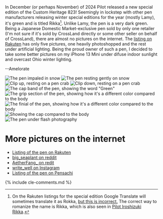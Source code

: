 In December (or perhaps November) of 2024 Pilot released a new special edition of the Custom Heritage 823!
Seemingly in lockstep with other pen manufacturers releasing winter special editions for the year (mostly Lamy), it's green and is titled Rikka[^1].
Unlike Lamy, the pen is a very dark green.
Being a Japanese Domestic Market-exclusive pen sold by only one retailer (I'm not sure if it's sold by CrossLand directly or some other seller on behalf of CrossLand), there are almost no pictures on the internet.
The [listing on Rakuten](https://item.rakuten.co.jp/bungunoarukurashi/4902505999598/) has only five pictures, one heavily photoshopped and the rest under artificial lighting.
Being the proud owner of such a pen, I decided to take some better pictures on my iPhone 13 Mini under difuse indoor sunlight and overcast Ohio winter lighting.

--Amelorate

![The pen impaled in snow](/assets/pens/CH823Green/1.jpg)
![The pen resting gently on snow](/assets/pens/CH823Green/2.jpg)
![Clip up, resting on a pen crab](/assets/pens/CH823Green/3.jpg)
![Clip down, resting on a pen crab](/assets/pens/CH823Green/4.jpg)
![The cap band of the pen, showing the word "Green"](/assets/pens/CH823Green/5.jpg)
![The grip section of the pen, showing how it's a different color compared to the body](/assets/pens/CH823Green/6.jpg)
![The finial of the pen, showing how it's a different color compared to the body](/assets/pens/CH823Green/7.jpg)
![Showing the cap compared to the body](/assets/pens/CH823Green/8.jpg)
![The pen under flash photography](/assets/pens/CH823Green/9.jpg)

# More pictures on the internet

* [Listing of the pen on Rakuten](https://item.rakuten.co.jp/bungunoarukurashi/4902505999598/)
* [big_seaplant on reddit](https://www.reddit.com/r/fountainpens/comments/1hnkaoo/npd_pilot_custom_823_green/)
* [AetherFang_ on redit](https://www.reddit.com/r/fountainpens/comments/1iddwe0/pilot_custom_823_rikka_green/)
* [write_well on Instagram](https://www.instagram.com/write_well/p/DEIhOG5Pu0c/?img_index=1)
* [Listing of the pen on Pensachi](https://www.pensachi.com/products/pilot-custom-823-fountain-pen-green-demonstrator)

[^1]: On the Rakuten listings for the special edition Google Translate will sometimes translate it as Rokka, [but this is incorrect.](https://www.reddit.com/r/fountainpens/comments/1hnkaoo/npd_pilot_custom_823_green/m42xzvj/) The correct way to romanize the name is Rikka, which is also seen in [Pilot Iroshizuki Rikka](https://www.gentlemanstationer.com/blog/2024/12/17/new-arrivals-new-iroshizuku-inks). 

{% include cle-comments.md %}

